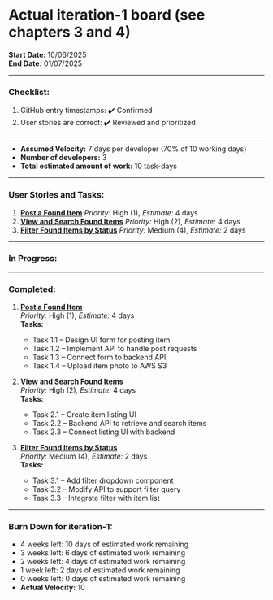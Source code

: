 # Actual iteration-1 board (see chapters 3 and 4)

**Start Date:** 10/06/2025  
**End Date:** 01/07/2025  

---

### Checklist:
1. GitHub entry timestamps: ✔️ Confirmed  
2. User stories are correct: ✔️ Reviewed and prioritized

---

- **Assumed Velocity:** 7 days per developer (70% of 10 working days)  
- **Number of developers:** 3  
- **Total estimated amount of work:** 10 task-days  

---

### User Stories and Tasks:
1. **[Post a Found Item](./user_stories/user_story_post_found_item.md)** *Priority:* High (1), *Estimate:* 4 days
2. **[View and Search Found Items](./user_stories/user_story_view_search_items.md)** *Priority:* High (2), *Estimate:* 4 days
3. **[Filter Found Items by Status](./user_stories/user_story_filter_items.md)** *Priority:* Medium (4), *Estimate:* 2 days

---

### In Progress:

---

### Completed:
1. **[Post a Found Item](./user_stories/user_story_post_found_item.md)**  
   *Priority:* High (1), *Estimate:* 4 days  
   **Tasks:**
   - Task 1.1 – Design UI form for posting item
   - Task 1.2 – Implement API to handle post requests
   - Task 1.3 – Connect form to backend API
   - Task 1.4 – Upload item photo to AWS S3

2. **[View and Search Found Items](./user_stories/user_story_view_search_items.md)**  
   *Priority:* High (2), *Estimate:* 4 days  
   **Tasks:**
   - Task 2.1 – Create item listing UI
   - Task 2.2 – Backend API to retrieve and search items
   - Task 2.3 – Connect listing UI with backend

3. **[Filter Found Items by Status](./user_stories/user_story_filter_items.md)**  
   *Priority:* Medium (4), *Estimate:* 2 days  
   **Tasks:**
   - Task 3.1 – Add filter dropdown component
   - Task 3.2 – Modify API to support filter query
   - Task 3.3 – Integrate filter with item list

---

### Burn Down for iteration-1:
- 4 weeks left: 10 days of estimated work remaining  
- 3 weeks left: 6 days of estimated work remaining 
- 2 weeks left: 4 days of estimated work remaining  
- 1 week left: 2 days of estimated work remaining  
- 0 weeks left: 0 days of estimated work remaining 
- **Actual Velocity:** 10
